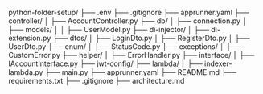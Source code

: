 python-folder-setup/
├── .env
├── .gitignore
├── apprunner.yaml
├── controller/
│   ├── AccountController.py
├── db/
│   ├── connection.py
│   ├── models/
│   │   ├── UserModel.py
├── di-injector/
│   ├── di-extension.py
├── dtos/
│   ├── LoginDto.py
│   ├── RegisterDto.py
│   ├── UserDto.py
├── enum/
│   ├── StatusCode.py
├── exceptions/
│   ├── CustomError.py
├── helper/
│   ├── ErrorHandler.py
├── interface/
│   ├── IAccountInterface.py
├── jwt-config/
├── lambda/
│   ├── indexer-lambda.py
├── main.py
├── apprunner.yaml
├── README.md
├── requirements.txt
├── .gitignore
├── architecture.md
